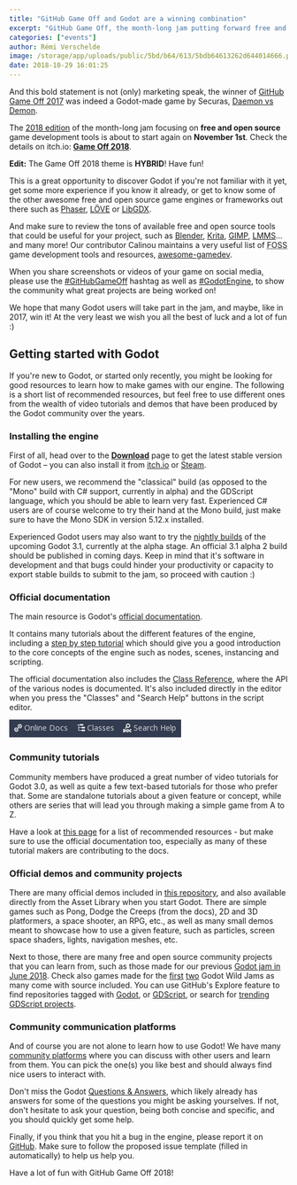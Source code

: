 ```yaml
---
title: "GitHub Game Off and Godot are a winning combination"
excerpt: "GitHub Game Off, the month-long jam putting forward free and open source gamedev tools is back for its 2018 edition starting on November 1st! It's a great opportunity to make a game with Godot and many other great FOSS tools. And as Securas showed it last year with Daemon vs Demon, you can also win the Game Off jam with your Godot game!"
categories: ["events"]
author: Rémi Verschelde
image: /storage/app/uploads/public/5bd/b64/613/5bdb64613262d644014666.png
date: 2018-10-29 16:01:25
---
```


And this bold statement is not (only) marketing speak, the winner of [GitHub Game Off 2017](https://blog.github.com/2017-12-22-game-off-2017-winners/) was indeed a Godot-made game by Securas, [Daemon vs Demon](https://securas.itch.io/daemon-vs-demon).

The [2018 edition](https://gameoff.github.com/) of the month-long jam focusing on **free and open source** game development tools is about to start again on **November 1st**. Check the details on itch.io: [**Game Off 2018**](https://gameoff.github.com/).

**Edit:** The Game Off 2018 theme is **HYBRID**! Have fun!

This is a great opportunity to discover Godot if you're not familiar with it yet, get some more experience if you know it already, or get to know some of the other awesome free and open source game engines or frameworks out there such as [Phaser](https://phaser.io/), [LÖVE](https://www.love2d.org/) or [LibGDX](https://libgdx.badlogicgames.com/).

And make sure to review the tons of available free and open source tools that could be useful for your project, such as [Blender](https://www.blender.org/), [Krita](https://krita.org/), [GIMP](https://www.gimp.org/), [LMMS](https://lmms.io/)... and many more! Our contributor Calinou maintains a very useful list of <abbr title="Free and Open Source Software">FOSS</abbr> game development tools and resources, [awesome-gamedev](https://notabug.org/Calinou/awesome-gamedev/).

When you share screenshots or videos of your game on social media, please use the [#GitHubGameOff](https://twitter.com/hashtag/GitHubGameOff) hashtag as well as [#GodotEngine](https://twitter.com/hashtag/GodotEngine), to show the community what great projects are being worked on!

We hope that many Godot users will take part in the jam, and maybe, like in 2017, win it! At the very least we wish you all the best of luck and a lot of fun :)

## Getting started with Godot

If you're new to Godot, or started only recently, you might be looking for good resources to learn how to make games with our engine. The following is a short list of recommended resources, but feel free to use different ones from the wealth of video tutorials and demos that have been produced by the Godot community over the years.

### Installing the engine

First of all, head over to the [**Download**](/download) page to get the latest stable version of Godot – you can also install it from [itch.io](https://godotengine.itch.io/godot) or [Steam](https://store.steampowered.com/app/404790/Godot_Engine/?curator_clanid=41324400).

For new users, we recommend the "classical" build (as opposed to the "Mono" build with C# support, currently in alpha) and the GDScript language, which you should be able to learn very fast. Experienced C# users are of course welcome to try their hand at the Mono build, just make sure to have the Mono SDK in version 5.12.x installed.

Experienced Godot users may also want to try the [nightly builds](https://hugo.pro/projects/godot-builds/) of the upcoming Godot 3.1, currently at the alpha stage. An official 3.1 alpha 2 build should be published in coming days. Keep in mind that it's software in development and that bugs could hinder your productivity or capacity to export stable builds to submit to the jam, so proceed with caution :)

### Official documentation

The main resource is Godot's [official documentation](https://docs.godotengine.org/en/stable/).

It contains many tutorials about the different features of the engine, including a [step by step tutorial](https://docs.godotengine.org/en/stable/learning/step_by_step/index.html) which should give you a good introduction to the core concepts of the engine such as nodes, scenes, instancing and scripting.

The official documentation also includes the [Class Reference](https://docs.godotengine.org/en/stable/classes/index.html), where the API of the various nodes is documented. It's also included directly in the editor when you press the "Classes" and "Search Help" buttons in the script editor.

![Screenshot_20181029_164601.png](/storage/app/uploads/public/5bd/72b/3ba/5bd72b3ba6a62760409727.png)

### Community tutorials

Community members have produced a great number of video tutorials for Godot 3.0, as well as quite a few text-based tutorials for those who prefer that. Some are standalone tutorials about a given feature or concept, while others are series that will lead you through making a simple game from A to Z.

Have a look at [this page](http://docs.godotengine.org/en/latest/community/tutorials.html) for a list of recommended resources - but make sure to use the official documentation too, especially as many of these tutorial makers are contributing to the docs.

### Official demos and community projects

There are many official demos included in [this repository](https://github.com/godotengine/godot-demo-projects), and also available directly from the Asset Library when you start Godot. There are simple games such as Pong, Dodge the Creeps (from the docs), 2D and 3D platformers, a space shooter, an RPG, etc., as well as many small demos meant to showcase how to use a given feature, such as particles, screen space shaders, lights, navigation meshes, etc.

Next to those, there are many free and open source community projects that you can learn from, such as those made for our previous [Godot jam in June 2018](https://itch.io/jam/godotjam062018). Check also games made for the [first](https://itch.io/jam/godot-wild-jam) [two](https://itch.io/jam/godot-wild-jam-2) Godot Wild Jams as many come with source included. You can use GitHub's Explore feature to find repositories tagged with [Godot](https://github.com/topics/godot), or [GDScript](https://github.com/topics/gdscript), or search for [trending GDScript projects](https://github.com/trending/gdscript?since=monthly).

### Community communication platforms

And of course you are not alone to learn how to use Godot! We have many [community platforms](https://godotengine.org/community) where you can discuss with other users and learn from them. You can pick the one(s) you like best and should always find nice users to interact with.

Don't miss the Godot [Questions & Answers](https://godotengine.org/qa), which likely already has answers for some of the questions you might be asking yourselves. If not, don't hesitate to ask your question, being both concise and specific, and you should quickly get some help.

Finally, if you think that you hit a bug in the engine, please report it on [GitHub](https://github.com/godotengine/godot). Make sure to follow the proposed issue template (filled in automatically) to help us help you.

Have a lot of fun with GitHub Game Off 2018!
